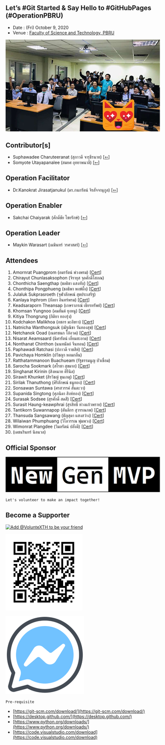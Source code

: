 ## Let’s #Git Started & Say Hello to #GitHubPages (#OperationPBRU)

+ Date : (Fri) October 9, 2020
+ Venue : [Faculty of Science and Technology, PBRU](https://sci.pbru.ac.th/)

[![](OperationPBRU/pic/AfterTheMatch.jpg "#OperationPBRU")](https://www.facebook.com/hashtag/OperationPBRU)

## Contributor[s]
+ Suphawadee Charuteeranat (สุภาวดี จารุธีรนาท) [[➳](https://www.facebook.com/thdeemiss03)]
+ Somyote Utayapanalee (สมยศ อุทยาพนาลี) [[➳](https://www.facebook.com/yote.utaya)]

## Operation Facilitator
+ Dr.Kanokrat Jirasatjanukul (ดร.กนกรัตน์ จิรสัจจานุกูล) [[➳](https://www.facebook.com/lukhyee)]

## Operation Enabler
+ Sakchai Chaiyarak (ศักดิ์ชัย ไชยรักษ์) [[➳](https://www.facebook.com/chaiyaraks)]

## Operation Leader
+ Maykin Warasart (เมฆินทร์ วรศาสตร์) [[➳](http://mk.in.th)]

## Attendees
1. Amornrat Puangprom (อมรรัตน์ พ่วงพรม) [[Cert](OperationPBRU/attendance/VXOpPBRU-20201009-Amornrat-Puangprom.pdf)]
1. Chirayut Chunlasaksophon (จิรายุส จุลศักดิ์โสภณ) <!--- [[Cert](OperationPBRU/attendance/VXOpPBRU-20201009-Chirayut-Chunlasaksophon.pdf)] -->
1. Chonthicha Saengthap (ชลธิชา แสงทับ) [[Cert](OperationPBRU/attendance/VXOpPBRU-20201009-Chonthicha-Saengthap.pdf)]
1. Chonthipa Pongphueng (ชลธิพา พงษ์ผึ้ง) [[Cert](OperationPBRU/attendance/VXOpPBRU-20201009-Chonthipa-Pongphueng.pdf)]
1. Julaluk Sukprasroeth (จุฬาลักษณ์ สุขประเสริฐ) <!--- [[Cert](OperationPBRU/attendance/VXOpPBRU-20201009-Julaluk-Sukprasroeth.pdf)] -->
1. Kanlaya Inphrom (กัลยา อินทร์พรม) [[Cert](OperationPBRU/attendance/VXOpPBRU-20201009-Kanlaya-Inphrom.pdf)]
1. Keadsaraporn Theansap (เกษราภรณ์ เธียรทรัพย์) [[Cert](OperationPBRU/attendance/VXOpPBRU-20201009-Keadsaraporn-Theansap.pdf)]
1. Khomsan Yungnoo (คมสันต์ ยุงหนู) [[Cert](OperationPBRU/attendance/VXOpPBRU-20201009-Khomsan-Yungnoo.pdf)]
1. Kitiya Thongrung (กิติยา ทองรุ่ง) <!--- [[Cert](OperationPBRU/attendance/VXOpPBRU-20201009-Kitiya-Thongrung.pdf)] -->
1. Kodchakon Malikhoa (กชกร มะลิขาว) [[Cert](OperationPBRU/attendance/VXOpPBRU-20201009-Kodchakon-Malikhoa.pdf)]
1. Natnicha Wanthongsuk (ณัฐณิชา วันทองสุข) [[Cert](OperationPBRU/attendance/VXOpPBRU-20201009-Natnicha-Wanthongsuk.pdf)]
1. Netchanok Ooad (เนตรชนก โอ้อวด) [[Cert](OperationPBRU/attendance/VXOpPBRU-20201009-Netchanok-Ooad.pdf)]
1. Nisarat Aeamsaard (นิศารัตน์ เอี่ยมสะอาด) [[Cert](OperationPBRU/attendance/VXOpPBRU-20201009-Nisarat-Aeamsaard.pdf)]
1. Nonthanat Chinthon (นนทนัตถ์ จีนทอน) [[Cert](OperationPBRU/attendance/VXOpPBRU-20201009-Nonthanat-Chinthon.pdf)]
1. Paphawadi Ratchasi (ปภาวดี ราชสีห์) [[Cert](OperationPBRU/attendance/VXOpPBRU-20201009-Paphawadi-Ratchasi.pdf)]
1. Pavichaya Homklin (ปวิชญา หอมกลิ่น) <!--- [[Cert](OperationPBRU/attendance/VXOpPBRU-20201009-Pavichaya-Homklin.pdf)] -->
1. Ratthatammanoon Buachueam (รัฐธรรมนูญ บัวเชื่อม) <!--- [[Cert](OperationPBRU/attendance/VXOpPBRU-20201009-Ratthatammanoon-Buachueam.pdf)] -->
1. Sarocha Sookmark (สโรชา สุขมาก) [[Cert](OperationPBRU/attendance/VXOpPBRU-20201009-Sarocha-Sookmark.pdf)]
1. Singhanat Kirinin (สิงหนาท คีรีนิล) <!--- [[Cert](OperationPBRU/attendance/VXOpPBRU-20201009-Singhanat-Kirinin.pdf)] -->
1. Sirawit Khunket (สิรวิชญ์ ขุนเกตุ) [[Cert](OperationPBRU/attendance/VXOpPBRU-20201009-Sirawit-Khunket.pdf)]
1. Sirilak Thanuthong (ศิริลักษณ์ ธนูทอง) [[Cert](OperationPBRU/attendance/VXOpPBRU-20201009-Sirilak-Thanuthong.pdf)]
1. Sonsawan Suntawa (ศรสวรรค์ สันตะวา) <!--- [[Cert](OperationPBRU/attendance/VXOpPBRU-20201009-Sonsawan-Suntawa.pdf)] -->
1. Supanida Singtong (ศุภนิดา สิงห์ทอง) [[Cert](OperationPBRU/attendance/VXOpPBRU-20201009-Supanida-Singtong.pdf)]
1. Surasak Sodsee (สุรศักดิ์ สดสี) [[Cert](OperationPBRU/attendance/VXOpPBRU-20201009-Surasak-Sodsee.pdf)]
1. Surasit Haung-keawphrai (สุรสิทธิ์ ห่วงแก้วพราย) [[Cert](OperationPBRU/attendance/VXOpPBRU-20201009-Surasit-Haung-keawphrai.pdf)]
1. Tantikorn Suwannapop (ตันติกร สุวรรณภพ) [[Cert](OperationPBRU/attendance/VXOpPBRU-20201009-Tantikorn-Suwannapop.pdf)]
1. Thansuda Sangsawang (ธัญสุดา แสงสว่าง) [[Cert](OperationPBRU/attendance/VXOpPBRU-20201009-Thansuda-Sangsawang.pdf)]
1. Wilaiwan Phumphuang (วิไลวรรณ พุ่มพวง) [[Cert](OperationPBRU/attendance/VXOpPBRU-20201009-Wilaiwan-Phumphuang.pdf)]
1. Wimonrat Plangdee (วิมลรัตน์ ปลั่งดี) [[Cert](OperationPBRU/attendance/VXOpPBRU-20201009-Wimonrat-Plangdee.pdf)]
1. (เดชนรินทร์ นิลนวล)

## Official Sponsor
[![](OperationPBRU/pic/NewGenMVP-BWB.png "#NewGenMVP")](https://www.facebook.com/hashtag/NewGenMVP)

```markdown
Let's volunteer to make an impact together!
```

## Become a Supporter

[![](https://scdn.line-apps.com/n/line_add_friends/btn/en.png "Add @VolunteXTH to be your friend")](https://lin.ee/cnIgUj4)

[![](/@VolunteXTH.png "Add @VolunteXTH to be your friend")](https://line.me/R/ti/p/@voluntex)

[![](/fb-m.png "Talk to us via FB messenger")](https://m.me/VolunteXTH)

```markdown
Pre-requisite
```
+ [https://git-scm.com/download/](https://git-scm.com/download/)
+ [https://desktop.github.com/](https://desktop.github.com/)
+ [https://www.python.org/downloads/](https://www.python.org/downloads/)
+ [https://code.visualstudio.com/download](https://code.visualstudio.com/download)